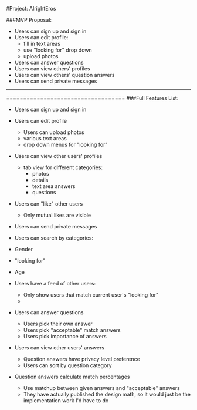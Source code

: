 <a id="title"></a>
#Project: AlrightEros

###MVP Proposal:
* Users can sign up and sign in
* Users can edit profile:
  * fill in text areas
  * use "looking for" drop down
  * upload photos
* Users can answer questions
* Users can view others' profiles
* Users can view others' question answers
* Users can send private messages

-----------------------------------
===================================
###Full Features List:
* Users can sign up and sign in


* Users can edit profile
  * Users can upload photos
  * various text areas
  * drop down menus for "looking for"


* Users can view other users' profiles
  * tab view for different categories:
    * photos
    * details
    * text area answers
    * questions


* Users can "like" other users
  * Only mutual likes are visible


* Users can send private messages


* Users can search by categories:
 * Gender
  * "looking for"
  * Age


* Users have a feed of other users:
  * Only show users that match current user's "looking for"
  *


* Users can answer questions
  * Users pick their own answer
  * Users pick "acceptable" match answers
  * Users pick importance of answers


* Users can view other users' answers
  * Question answers have privacy level preference
  * Users can sort by question category


* Question answers calculate match percentages
  * Use matchup between given answers and "acceptable" answers
  * They have actually published the design math, so it would just be the implementation work I'd have to do
